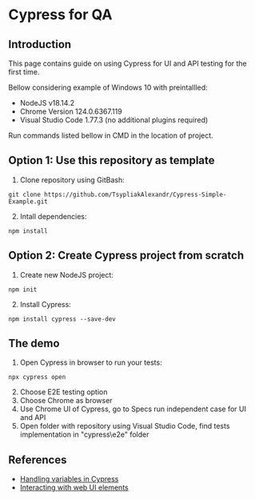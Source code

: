 # Cypress for QA
## Introduction
This page contains guide on using Cypress for UI and API testing for the first time.

Bellow considering example of Windows 10 with preintallled: 
- NodeJS v18.14.2 
- Chrome Version 124.0.6367.119
- Visual Studio Code 1.77.3 (no additional plugins required)

Run commands listed bellow in CMD in the location of project. 

## Option 1: Use this repository as template
1. Clone repository using GitBash:
```
git clone https://github.com/TsypliakAlexandr/Cypress-Simple-Example.git
```
2. Intall dependencies:
```
npm install
```

## Option 2: Create Cypress project from scratch
1. Create new NodeJS project:
```
npm init
```
2. Install Cypress:
```
npm install cypress --save-dev
```
## The demo
1. Open Cypress in browser to run your tests:
```
npx cypress open
```
2. Choose E2E testing option 
3. Choose Chrome as browser
4. Use Chrome UI of Cypress, go to Specs run independent case for UI and API 
5. Open folder with repository using Visual Studio Code, find tests implementation in "cypress\e2e" folder

## References
- [Handling variables in Cypress](https://docs.cypress.io/guides/core-concepts/variables-and-aliases)
- [Interacting with web UI elements](https://docs.cypress.io/api/commands/get)